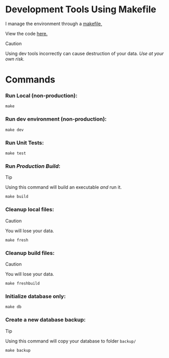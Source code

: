 # Development Tools Using Makefile

I manage the environment through a [makefile,](https://www.gnu.org/software/make/manual/make.html)

View the code [here.](makefile)

> [!CAUTION]  
> Using dev tools incorrectly can cause destruction of your data. *Use at your own risk.*

# Commands
### Run Local (non-production):
```
make
```
### Run dev environment (non-production):
```
make dev
```
### Run Unit Tests:
```
make test
```
### Run *Production Build*:
> [!TIP]  
> Using this command will build an executable *and* run it.
```
make build
```
### Cleanup local files:
> [!CAUTION]  
> You will lose your data.
```
make fresh
```
### Cleanup build files:
> [!CAUTION]  
> You will lose your data.
```
make freshbuild
```
### Initialize database only:
```
make db
```
### Create a new database backup:
> [!TIP]  
> Using this command will copy your database to folder `backup/`
```
make backup
```